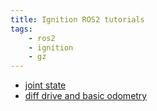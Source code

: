 ```yaml
---
title: Ignition ROS2 tutorials
tags:
    - ros2
    - ignition
    - gz
---
```


- [joint state](joint_state_sdf_model.md)
- [diff drive and basic odometry](diff_drive_and_odometry.md)